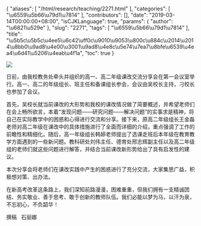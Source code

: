 {
    "aliases": [
        "/html/research/teaching/2271.html"
    ],
    "categories": [
        "\u6559\u5b66\u79d1\u7814"
    ],
    "contributors": [],
    "date": "2019-03-14T00:00:00+08:00",
    "isCJKLanguage": true,
    "params": {
        "author": "\u6821\u529e"
    },
    "slug": "2271",
    "tags": [
        "\u6559\u5b66\u79d1\u7814"
    ],
    "title": "\u5b5c\u5b5c\u4ee5\u6c42\uff0c\u9010\u9053\u800c\u884c\u2014\u2014\u8bb0\u9ad8\u4e00\u3001\u9ad8\u4e8c\u5e74\u7ea7\u8bfe\u6539\u4ea4\u6d41\u5206\u4eab\u4f1a",
    "toc": true
}

![](https://cdn.tfls.online/mirror/full/7f271560a22d546efcff085010d6275ecc069534.jpg)






 日前，由我校教务处牵头并组织的高一、高二年级课改交流分享会在第一会议室举行。高一、高二的年级组长、班主任和备课组长参会，会议由吴校长主持，刁校长也参加了会议。
 



首先，吴校长就当前课改的大形势和我校的课改情况做了简要概述，并希望老师们在会上畅所欲言，本着“发现问题——研究问题——解决问题”的实事求是精神，将自己在实际教学中的困惑和心得进行交流和分享。接下来，原高二年级组长王金磊老师对高二年级在课改中的具体措施进行了全面而详细的介绍，重点强调了工作的前瞻性和精细化。随后，高一年级组长韩婷老师提出了选课走班后本年级在教育教学方面遇到的一些新问题。教科研处刘伟主任、德育处邢志辉副主任以及高二年级组的老师们就这些问题进行解答，并结合当前课改新形势给出了具有启发性的建议。
 



 本次分享会将老师们在课改实践中产生的困惑进行了充分交流，大家集思广益，积极想对策、出办法。
 



 在新高考改革这条路上，我们深知前路漫漫，困难重重，但我们拥有一支精诚团结、务实敬业、善于思考、敢于创新的教师队伍。我们必能以梦为马，以汗为泉，不忘初心，不负韶华！
 



 撰稿   石丽娜
 





